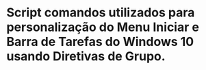 # Script comandos utilizados para personalização do Menu Iniciar e Barra de Tarefas do Windows 10 usando Diretivas de Grupo.
